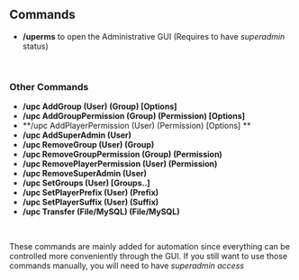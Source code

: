 ## Commands

* **/uperms** to open the Administrative GUI
  (Requires to have *superadmin* status)
  
<br />

### Other Commands
* **/upc AddGroup (User) (Group) [Options]**
* **/upc AddGroupPermission (Group) (Permission) [Options]**
* **/upc AddPlayerPermission (User) (Permission) [Options] **
* **/upc AddSuperAdmin (User)**
* **/upc RemoveGroup (User) (Group)**
* **/upc RemoveGroupPermission (Group) (Permission)**
* **/upc RemovePlayerPermission (User) (Permission)**
* **/upc RemoveSuperAdmin (User)**
* **/upc SetGroups (User) [Groups..]**
* **/upc SetPlayerPrefix (User) (Prefix)**
* **/upc SetPlayerSuffix (User) (Suffix)**
* **/upc Transfer (File/MySQL) (File/MySQL)**

<br />

These commands are mainly added for automation since everything can be controlled more conveniently through the GUI.
If you still want to use those commands manually, you will need to have *superadmin access*
